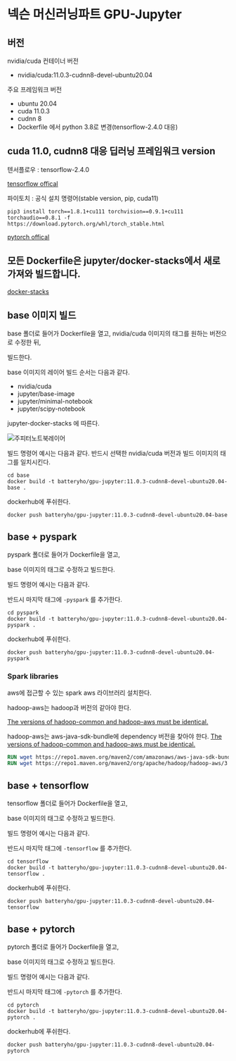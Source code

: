 # 넥슨 머신러닝파트 GPU-Jupyter

## 버전
nvidia/cuda 컨테이너 버전

- nvidia/cuda:11.0.3-cudnn8-devel-ubuntu20.04

주요 프레임워크 버전

- ubuntu 20.04
- cuda 11.0.3
- cudnn 8
- Dockerfile 에서 python 3.8로 변경(tensorflow-2.4.0 대응)


## cuda 11.0, cudnn8 대응 딥러닝 프레임워크 version
텐서플로우 : tensorflow-2.4.0

[<u>tensorflow offical</u>](https://www.tensorflow.org/install/source#gpu)

파이토치 : 공식 설치 명령어(stable version, pip, cuda11)
```
pip3 install torch==1.8.1+cu111 torchvision==0.9.1+cu111 torchaudio==0.8.1 -f https://download.pytorch.org/whl/torch_stable.html
```

[<u>pytorch offical</u>](https://pytorch.org/get-started/locally/)

## 모든 Dockerfile은 jupyter/docker-stacks에서 새로 가져와 빌드합니다.

[<u>docker-stacks</u>](https://github.com/jupyter/docker-stacks)

## base 이미지 빌드

base 폴더로 들어가 Dockerfile을 열고, nvidia/cuda 이미지의 태그를 원하는 버전으로 수정한 뒤, 

빌드한다.

base 이미지의 레이어 빌드 순서는 다음과 같다.

- nvidia/cuda
- jupyter/base-image
- jupyter/minimal-notebook
- jupyter/scipy-notebook

jupyter-docker-stacks 에 따른다.

![주피터노트북레이어](https://jupyter-docker-stacks.readthedocs.io/en/latest/_images/inherit.svg)

빌드 명령어 예시는 다음과 같다. 반드시 선택한 nvidia/cuda 버전과 빌드 이미지의 태그를 일치시킨다.

``` shell
cd base
docker build -t batteryho/gpu-jupyter:11.0.3-cudnn8-devel-ubuntu20.04-base .
```

dockerhub에 푸쉬한다.

``` shell
docker push batteryho/gpu-jupyter:11.0.3-cudnn8-devel-ubuntu20.04-base
```

## base + pyspark

pyspark 폴더로 들어가 Dockerfile을 열고,

base 이미지의 태그로 수정하고 빌드한다.

빌드 명령어 예시는 다음과 같다. 

반드시 마지막 태그에 `-pyspark` 를 추가한다.

``` shell
cd pyspark
docker build -t batteryho/gpu-jupyter:11.0.3-cudnn8-devel-ubuntu20.04-pyspark .
```
dockerhub에 푸쉬한다.

``` shell
docker push batteryho/gpu-jupyter:11.0.3-cudnn8-devel-ubuntu20.04-pyspark
```

### Spark libraries

aws에 접근할 수 있는 spark aws 라이브러리 설치한다.

hadoop-aws는 hadoop과 버전의 같아야 한다.

[The versions of hadoop-common and hadoop-aws must be identical.](https://hadoop.apache.org/docs/stable/hadoop-aws/tools/hadoop-aws/index.html#:~:text=The%20versions%20of%20hadoop-common%20and%20hadoop-aws%20must%20be,dependencies%20unique%20to%20it%2C%20the%20AWS%20SDK%20JAR.)

hadoop-aws는 aws-java-sdk-bundle에 dependency 버전을 찾아야 한다.
[The versions of hadoop-common and hadoop-aws must be identical.](https://mvnrepository.com/artifact/org.apache.hadoop/hadoop-aws/3.2.0)

``` Dockerfile
RUN wget https://repo1.maven.org/maven2/com/amazonaws/aws-java-sdk-bundle/1.11.375/aws-java-sdk-bundle-1.11.375.jar -P $SPARK_HOME/jars/
RUN wget https://repo1.maven.org/maven2/org/apache/hadoop/hadoop-aws/3.2.0/hadoop-aws-3.2.0.jar -P $SPARK_HOME/jars/
```

## base + tensorflow

tensorflow 폴더로 들어가 Dockerfile을 열고,

base 이미지의 태그로 수정하고 빌드한다.

빌드 명령어 예시는 다음과 같다. 

반드시 마지막 태그에 `-tensorflow` 를 추가한다.

``` shell
cd tensorflow
docker build -t batteryho/gpu-jupyter:11.0.3-cudnn8-devel-ubuntu20.04-tensorflow .
```
dockerhub에 푸쉬한다.

``` shell
docker push batteryho/gpu-jupyter:11.0.3-cudnn8-devel-ubuntu20.04-tensorflow
```

## base + pytorch

pytorch 폴더로 들어가 Dockerfile을 열고,

base 이미지의 태그로 수정하고 빌드한다.

빌드 명령어 예시는 다음과 같다. 

반드시 마지막 태그에 `-pytorch` 를 추가한다.

``` shell
cd pytorch
docker build -t batteryho/gpu-jupyter:11.0.3-cudnn8-devel-ubuntu20.04-pytorch .
```
dockerhub에 푸쉬한다.

``` shell
docker push batteryho/gpu-jupyter:11.0.3-cudnn8-devel-ubuntu20.04-pytorch
```